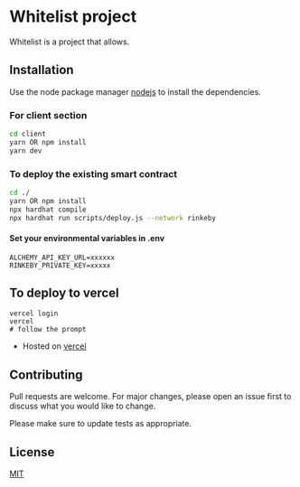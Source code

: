 # Whitelist project

Whitelist is a project that allows.

## Installation

Use the node package manager [nodejs](https://nodejs.org/en/) to install the dependencies.

### For client section

```bash
cd client
yarn OR npm install
yarn dev
```

### To deploy the existing smart contract

```bash
cd ./
yarn OR npm install
npx hardhat compile
npx hardhat run scripts/deploy.js --network rinkeby

```


#### Set your environmental variables in .env

```shell
ALCHEMY_API_KEY_URL=xxxxxx
RINKEBY_PRIVATE_KEY=xxxxx
```


## To deploy to vercel
```shell
vercel login
vercel
# follow the prompt
```


+ Hosted on [vercel](https://whitelist-dapp-three-sepia.vercel.app/)

## Contributing
Pull requests are welcome. For major changes, please open an issue first to discuss what you would like to change.

Please make sure to update tests as appropriate.

## License
[MIT](https://choosealicense.com/licenses/mit/)